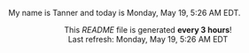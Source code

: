 My name is Tanner and today is Monday, May 19, 5:26 AM EDT.

<p align="center">This <i>README</i> file is generated <b>every 3 hours</b>!</br>Last refresh: Monday, May 19, 5:26 AM EDT<br /></p>
